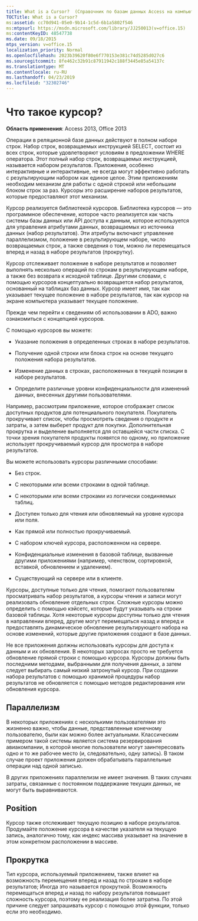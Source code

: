 ```yaml
---
title: What is a Cursor?  (Справочник по базам данных Access на компьютере)
TOCTitle: What is a Cursor?
ms:assetid: cc70d941-05e0-9b14-1c5d-6b1a5802f546
ms:mtpsurl: https://msdn.microsoft.com/library/JJ250013(v=office.15)
ms:contentKeyID: 48547738
ms.date: 09/18/2015
mtps_version: v=office.15
localization_priority: Normal
ms.openlocfilehash: 2023b39620f80e6f770153e381c74d5285d027c6
ms.sourcegitcommit: 8fe462c32b91c87911942c188f3445e85a54137c
ms.translationtype: MT
ms.contentlocale: ru-RU
ms.lasthandoff: 04/23/2019
ms.locfileid: "32302746"
---
```

# <a name="what-is-a-cursor"></a>Что такое курсор?


**Область применения**: Access 2013, Office 2013

Операции в реляционной базе данных действуют в полном наборе строк. Набор строк, возвращаемых инструкцией SELECT, состоит из всех строк, которые удовлетворяют условиям в предложении WHERE оператора. Этот полный набор строк, возвращаемых инструкцией, называется набором результатов. Приложения, особенно интерактивные и интерактивные, не всегда могут эффективно работать с результирующим набором как единое целое. Этим приложениям необходим механизм для работы с одной строкой или небольшим блоком строк за раз. Курсоры это расширение наборов результатов, которые предоставляют этот механизм.

Курсор реализуется библиотекой курсоров. Библиотека курсоров — это программное обеспечение, которое часто реализуется как часть системы базы данных или API доступа к данным, которое используется для управления атрибутами данных, возвращаемых из источника данных (набор результатов). Эти атрибуты включают управление параллелизмом, положение в результирующем наборе, число возвращаемых строк, а также сведения о том, можно ли перемещаться вперед и назад в наборе результатов (прокрутку).

Курсор отслеживает положение в наборе результатов и позволяет выполнять несколько операций по строкам в результирующем наборе, а также без возврата к исходной таблице. Другими словами, с помощью курсоров концептуально возвращается набор результатов, основанный на таблицах баз данных. Курсор имеет имя, так как указывает текущее положение в наборе результатов, так как курсор на экране компьютера указывает текущее положение.

Прежде чем перейти к сведениям об использовании в ADO, важно ознакомиться с концепцией курсоров.

С помощью курсоров вы можете:

  - Указание положения в определенных строках в наборе результатов.

  - Получение одной строки или блока строк на основе текущего положения набора результатов.

  - Изменение данных в строках, расположенных в текущей позиции в наборе результатов.

  - Определите различные уровни конфиденциальности для изменений данных, внесенных другими пользователями.

Например, рассмотрим приложение, которое отображает список доступных продуктов для потенциального покупателя. Покупатель прокручивает список, чтобы просмотреть сведения о продукте и затраты, а затем выберет продукт для покупки. Дополнительная прокрутка и выделение выполняется для оставшейся части списка. С точки зрения покупателя продукты появятся по одному, но приложение использует прокручиваемый курсор для просмотра в наборе результатов.

Вы можете использовать курсоры различными способами:

  - Без строк.

  - С некоторыми или всеми строками в одной таблице.

  - С некоторыми или всеми строками из логически соединяемых таблиц.

  - Доступен только для чтения или обновляемый на уровне курсора или поля.

  - Как прямой или полностью прокручиваемый.

  - С набором ключей курсора, расположенном на сервере.

  - Конфиденциальные изменения в базовой таблице, вызванные другими приложениями (например, членством, сортировкой, вставкой, обновлением и удалением).

  - Существующий на сервере или в клиенте.

Курсоры, доступные только для чтения, помогают пользователям просматривать набор результатов, а курсоры чтения и записи могут реализовать обновление отдельных строк. Сложные курсоры можно определить с помощью кэйсетс, которые будут указывать на строки базовой таблицы. Хотя некоторые курсоры доступны только для чтения в направлении вперед, другие могут перемещаться назад и вперед и предоставлять динамическое обновление результирующего набора на основе изменений, которые другие приложения создают в базе данных.

Не все приложения должны использовать курсоры для доступа к данным и их обновления. В некоторых запросах просто не требуется обновление прямой строки с помощью курсора. Курсоры должны быть последними методами, выбранными для получения данных, а затем следует выбирать самый низкий затронутый курсор. При создании набора результатов с помощью хранимой процедуры набор результатов не обновляется с помощью методов редактирования или обновления курсора.

## <a name="concurrency"></a>Параллелизм

В некоторых приложениях с несколькими пользователями это жизненно важно, чтобы данные, представленные конечному пользователю, были как можно более актуальными. Классическим примером такой системы является система резервирования авиакомпании, в которой многие пользователи могут заинтересовать одно и то же рабочее место (и, следовательно, одну запись). В таком случае проект приложения должен обрабатывать параллельные операции над одной записью.

В других приложениях параллелизм не имеет значения. В таких случаях затраты, связанные с постоянном поддержание текущих данных, не могут быть выравниваются.

## <a name="position"></a>Position

Курсор также отслеживает текущую позицию в наборе результатов. Продумайте положение курсора в качестве указателя на текущую запись, аналогично тому, как индекс массива указывает на значение в этом конкретном расположении в массиве.

## <a name="scrollability"></a>Прокрутка

Тип курсора, используемый приложением, также влияет на возможность перемещения вперед и назад по строкам в наборе результатов; Иногда это называется прокруткой. Возможность перемещаться вперед *и* назад по набору результатов повышает сложность курсора, поэтому ее реализация более затратна. По этой причине следует запрашивать курсор с помощью этой функции, только если это необходимо.

